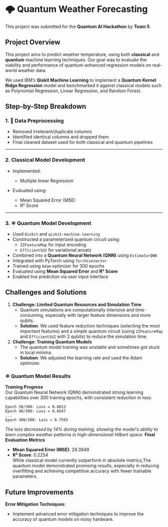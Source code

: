# 🌩️ Quantum Weather Forecasting

This project was submitted for the **Quantum AI Hackathon** by **Team 5**.


## Project Overview

This project aims to predict weather  temperature, using both **classical** and **quantum** machine learning techniques. Our goal was to evaluate the viability and performance of quantum-enhanced regression models on real-world weather data.

We used IBM’s **Qiskit Machine Learning** to implement a **Quantum Kernel Ridge Regression** model and benchmarked it against classical models such as Polynomial Regression, Linear Regression, and Random Forest.

## Step-by-Step Breakdown

### 1. 🔧 Data Preprocessing  

- Removed irrelevant/duplicate columns  
- Identified identical columns and dropped them  
- Final cleaned dataset used for both classical and quantum pipelines

---

### 2. Classical Model Development  

- Implemented:
  - Multiple linear Regression


- Evaluated using:
  - Mean Squared Error (MSE)
  - R² Score  

---

### 3. ⚛️ Quantum Model Development  

- Used `Qiskit` and `qiskit-machine-learning`  
- Constructed a parameterized quantum circuit using:
  - `ZZFeatureMap` for input encoding
  - `EfficientSU2` for variational ansatz  
- Combined into a **Quantum Neural Network (QNN)** using `EstimatorQNN`
- Integrated with PyTorch using `TorchConnector`
- Trained using `Adam` optimizer for 300 epochs
- Evaluated using **Mean Squared Error** and **R² Score**
- Enabled live prediction via user input interface


## Challenges and Solutions
1. **Challenge: Limited Quantum Resources and Simulation Time**
   - Quantum simulations are computationally intensive and time-consuming, especially with larger feature dimensions and more qubits.
   - **Solution**: We used feature reduction techniques (selecting the most important features) and a simple quantum circuit (using `ZZFeatureMap` and `EfficientSU2` with 2 qubits) to reduce the simulation time.
2. **Challenge: Training Quantum Models**
   - The quantum model training was unstable and sometimes got stuck in local minima.
   - **Solution**: We adjusted the learning rate and used the Adam optimizer.

### ⚛️ Quantum Model Results
**Training Progress**  
Our Quantum Neural Network (QNN) demonstrated strong learning capabilities over 300 training epochs, with consistent reduction in loss:
```
Epoch 20/300: Loss = 0.8823
Epoch 40/300: Loss = 0.8547
...
Epoch 300/300: Loss = 0.7593
```
*The loss decreased by 14% during training, showing the model's ability to learn complex weather patterns in high-dimensional Hilbert space.*
**Final Evaluation Metrics**  
- **Mean Squared Error (MSE)**: 29.3949  
- **R² Score**: 0.2254   
While classical model currently outperform in absolute metrics,The quantum model demonstrated promising results, especially in reducing overfitting and achieving competitive accuracy with fewer trainable parameters.

## Future Improvements

 **Error Mitigation Techniques**:
   - Implement advanced error mitigation techniques to improve the accuracy of quantum models on noisy hardware.

